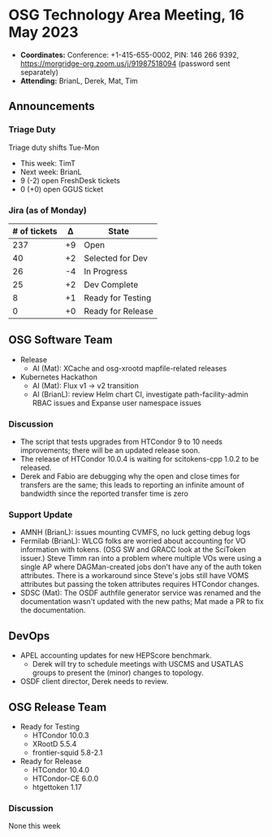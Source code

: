 # OSG Technology Area Meeting, 16 May 2023

-   **Coordinates:** Conference: +1-415-655-0002, PIN: 146 266 9392,
    <https://morgridge-org.zoom.us/j/91987518094> (password sent separately)
-   **Attending:** BrianL, Derek, Mat, Tim

## Announcements

### Triage Duty

Triage duty shifts Tue-Mon

-   This week: TimT
-   Next week: BrianL
-   9 (-2) open FreshDesk tickets
-   0 (+0) open GGUS ticket

### Jira (as of Monday)

| # of tickets | &Delta; | State             |
|--------------|---------|-------------------|
| 237          | +9      | Open              |
| 40           | +2      | Selected for Dev  |
| 26           | -4      | In Progress       |
| 25           | +2      | Dev Complete      |
| 8            | +1      | Ready for Testing |
| 0            | +0      | Ready for Release |

## OSG Software Team

-   Release
    -   AI (Mat): XCache and osg-xrootd mapfile-related releases
-   Kubernetes Hackathon
    -   AI (Mat): Flux v1 -> v2 transition
    -   AI (BrianL): review Helm chart CI, investigate path-facility-admin RBAC issues and Expanse user namespace issues

### Discussion

-   The script that tests upgrades from HTCondor 9 to 10 needs improvements; there will be an updated release soon.
-   The release of HTCondor 10.0.4 is waiting for scitokens-cpp 1.0.2 to be released. 
-   Derek and Fabio are debugging why the open and close times for transfers are the same;
    this leads to reporting an infinite amount of bandwidth since the reported transfer time is zero

### Support Update

-   AMNH (BrianL): issues mounting CVMFS, no luck getting debug logs
-   Fermilab (BrianL): WLCG folks are worried about accounting for VO information with tokens.
    (OSG SW and GRACC look at the SciToken issuer.)
    Steve Timm ran into a problem where multiple VOs were using a single AP where DAGMan-created jobs don't have any of the auth token attributes.
    There is a workaround since Steve's jobs still have VOMS attributes but passing the token attributes requires HTCondor changes.
-   SDSC (Mat): The OSDF authfile generator service was renamed and the documentation wasn't updated with the new paths;
    Mat made a PR to fix the documentation.

## DevOps

-   APEL accounting updates for new HEPScore benchmark.
    -   Derek will try to schedule meetings with USCMS and USATLAS groups to present the (minor) changes to topology.
-   OSDF client director, Derek needs to review.

## OSG Release Team

-   Ready for Testing
    -   HTCondor 10.0.3
    -   XRootD 5.5.4
    -   frontier-squid 5.8-2.1
-   Ready for Release
    -   HTCondor 10.4.0
    -   HTCondor-CE 6.0.0
    -   htgettoken 1.17

### Discussion

None this week

